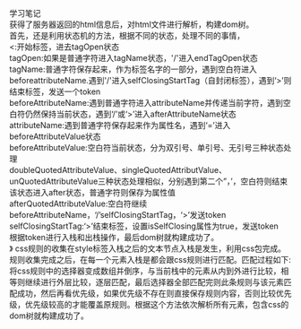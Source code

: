 学习笔记<br>
获得了服务器返回的html信息后，对html文件进行解析，构建dom树。<br>
首先，还是利用状态机的方法，根据不同的状态，处理不同的事情，<br>
<:开始标签，进去tagOpen状态<br>
tagOpen:如果是普通字符进入tagName状态，'/'进入endTagOpen状态<br>
tagName:普通字符保存起来，作为标签名字的一部分，遇到空白符进入beforeattributeName.遇到'/'进入selfClosingStartTag（自封闭标签），遇到‘>’则结束标签，发送一个token<br>
beforeAttributeName:遇到普通字符进入attributeName并传递当前字符，遇到空白符仍然保持当前状态，遇到‘/’或‘>’进入afterAttributeName状态<br>
attributeName:遇到普通字符保存起来作为属性名，遇到‘=’进入beforeAttributeValue状态<br>
beforeAttributeValue:空白符当前状态，分为双引号、单引号、无引号三种状态处理<br>
doubleQuotedAttributeValue、singleQuotedAttributValue、unQuotedAttributeValue三种状态处理相似，分别遇到第二个”，’，空白符则结束该状态进入after状态，普通字符则保存为属性值<br>
afterQuotedAttributeValue:空白符继续beforeAttributeName，‘/’selfClosingStartTag，‘>’发送token<br>
selfClosingStartTag:‘>’结束标签，设置isSelfClosing属性为true，发送token<br>
根据token进行入栈和出栈操作，最后dom树就构建成功了。<br>》
css规则的收集在style标签入栈之后的文本节点入栈是发生，利用css包完成。规则收集完成之后，在每一个元素入栈是都会跟css规则进行匹配。匹配过程如下:将css规则中的选择器变成数组并倒序，与当前栈中的元素从内到外进行比较，相等则继续进行外层比较，逐层匹配，最后选择器全部匹配完则此条规则与该元素匹配成功，然后再看优先级，如果优先级不存在则直接保存规则内容，否则比较优先级，优先级较高的才能覆盖原规则。根据这个方法依次解析所有元素，包含css的dom树就构建成功了。
